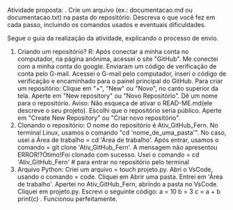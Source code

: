 Atividade proposta: 
. Crie um arquivo (ex.: documentacao.md ou documentacao.txt) na pasta do repositório. Descreva o que você fez em cada passo, incluindo os comandos usados e eventuais dificuldades.

Segue o guia da realização da atividade, explicando o processo de envio.
1. Criando um repositório? R: Após conectar a minha conta no computador, na página anônima, acessei o site "GitHub". Me conectei com a minha conta do google. Enviaram um código de verificação de conta pelo G-mail. Acessei o G-mail pelo computador, inseri o código de verificação e encaminhado para o painel principal do GitHub. Para criar um repositório: Clique em "+", "New" ou "Novo", no canto superior da tela. Aperte em "New repository" ou "Novo Repositório". Dê um nome para o repositório. Aviso: Não esqueça de ativar o READ-ME.md(ele descreve o seu projeto). Escolhi que o repositório seria público. Aperte em "Create New Repository" ou "Criar novo repositório".
2. Clonando o repositório: O nome do repositório é Ativ_GitHub_Fern. No terminal Linux, usamos o comando "cd 'nome_de_uma_pasta'". No caso, usei a Área de trabalho = cd 'Área de trabalho'. Após entrar, usamos o comando = git clone 'Ativ_GitHub_Fern'. A mensagem não apresentou ERROR!?Ótimo!Foi clonado com sucesso. Usei o comando = cd 'Ativ_GitHub_Fern' # para entrar no repositório pelo terminal
3. Arquivo Python: Criei um arquivo = touch projeto.py. Abri o VsCode, usando o comando = code. Cliquei em Abrir uma pasta. Entrei em 'Área de trabalho'. Apertei no Ativ_GitHub_Fern, abrindo a pasta no VsCode. Cliquei em projeto.py. Escrevi o seguinte código:
a = 10
b = 3
c = a + b
print(c)
. Funcionou perfeitamente. 
